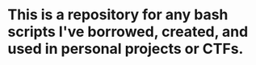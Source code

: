 # This is a repository for any bash scripts I've borrowed, created, and used in personal projects or CTFs.
